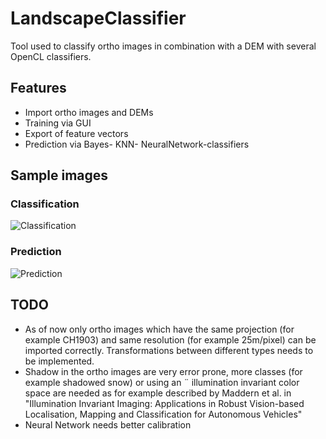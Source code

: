 # LandscapeClassifier

Tool used to classify ortho images in combination with a DEM with several OpenCL classifiers.

## Features
- Import ortho images and DEMs
- Training via GUI
- Export of feature vectors
- Prediction via Bayes- KNN- NeuralNetwork-classifiers

## Sample images

### Classification
![Classification](http://i.imgur.com/piTn1pA.jpg)

### Prediction
![Prediction](http://i.imgur.com/IUZrfxX.jpg)

## TODO

- As of now only ortho images which have the same projection (for example CH1903) and same resolution (for example 25m/pixel) 
can be imported correctly. Transformations between different types needs to be implemented.
- Shadow in the ortho images are very error prone, more classes (for example shadowed snow) or using an ¨
illumination invariant color space are needed as for example described by Maddern et al. in "Illumination Invariant Imaging: Applications in Robust Vision-based
Localisation, Mapping and Classification for Autonomous Vehicles"
- Neural Network needs better calibration
